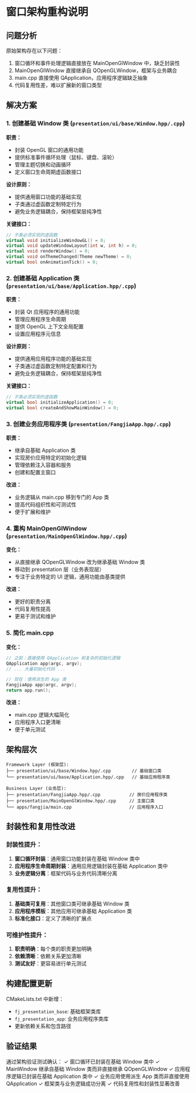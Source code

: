 # 窗口架构重构说明

## 问题分析

原始架构存在以下问题：
1. 窗口循环和事件处理逻辑直接放在 MainOpenGlWindow 中，缺乏封装性
2. MainOpenGlWindow 直接继承自 QOpenGLWindow，框架与业务耦合
3. main.cpp 直接使用 QApplication，应用程序逻辑缺乏抽象
4. 代码复用性差，难以扩展新的窗口类型

## 解决方案

### 1. 创建基础 Window 类 (`presentation/ui/base/Window.hpp/.cpp`)

**职责：**
- 封装 OpenGL 窗口的通用功能
- 提供标准事件循环处理（鼠标、键盘、滚轮）
- 管理主题切换和动画循环
- 定义窗口生命周期虚函数接口

**设计原则：**
- 提供通用窗口功能的基础实现
- 子类通过虚函数定制特定行为
- 避免业务逻辑耦合，保持框架层纯净性

**关键接口：**
```cpp
// 子类必须实现的虚函数
virtual void initializeWindowGL() = 0;
virtual void updateWindowLayout(int w, int h) = 0;
virtual void renderWindow() = 0;
virtual void onThemeChanged(Theme newTheme) = 0;
virtual bool onAnimationTick() = 0;
```

### 2. 创建基础 Application 类 (`presentation/ui/base/Application.hpp/.cpp`)

**职责：**
- 封装 Qt 应用程序的通用功能
- 管理应用程序生命周期
- 提供 OpenGL 上下文全局配置
- 设置应用程序元信息

**设计原则：**
- 提供通用应用程序功能的基础实现
- 子类通过虚函数定制特定配置和行为
- 避免业务逻辑耦合，保持框架层纯净性

**关键接口：**
```cpp
// 子类必须实现的虚函数
virtual bool initializeApplication() = 0;
virtual bool createAndShowMainWindow() = 0;
```

### 3. 创建业务应用程序类 (`presentation/FangjiaApp.hpp/.cpp`)

**职责：**
- 继承自基础 Application 类
- 实现房价应用特定的初始化逻辑
- 管理依赖注入容器和服务
- 创建和配置主窗口

**改进：**
- 业务逻辑从 main.cpp 移到专门的 App 类
- 提高代码组织性和可测试性
- 便于扩展和维护

### 4. 重构 MainOpenGlWindow (`presentation/MainOpenGlWindow.hpp/.cpp`)

**变化：**
- 从直接继承 QOpenGLWindow 改为继承基础 Window 类
- 移动到 presentation 层（业务表现层）
- 专注于业务特定的 UI 逻辑，通用功能由基类提供

**改进：**
- 更好的职责分离
- 代码复用性提高
- 更易于测试和维护

### 5. 简化 main.cpp

**变化：**
```cpp
// 之前：直接使用 QApplication 和复杂的初始化逻辑
QApplication app(argc, argv);
// ... 大量初始化代码 ...

// 现在：使用派生的 App 类
FangjiaApp app(argc, argv);
return app.run();
```

**改进：**
- main.cpp 逻辑大幅简化
- 应用程序入口更清晰
- 便于单元测试

## 架构层次

```
Framework Layer (框架层):
├── presentation/ui/base/Window.hpp/.cpp        // 基础窗口类
└── presentation/ui/base/Application.hpp/.cpp   // 基础应用程序类

Business Layer (业务层):
├── presentation/FangjiaApp.hpp/.cpp           // 房价应用程序类
├── presentation/MainOpenGlWindow.hpp/.cpp     // 主窗口类
└── apps/fangjia/main.cpp                      // 应用程序入口
```

## 封装性和复用性改进

### 封装性提升：
1. **窗口循环封装**：通用窗口功能封装在基础 Window 类中
2. **应用程序生命周期封装**：通用应用逻辑封装在基础 Application 类中
3. **业务逻辑分离**：框架代码与业务代码清晰分离

### 复用性提升：
1. **基础类可复用**：其他窗口类可继承基础 Window 类
2. **应用程序模板**：其他应用可继承基础 Application 类
3. **标准化接口**：定义了清晰的扩展点

### 可维护性提升：
1. **职责明确**：每个类的职责更加明确
2. **依赖清晰**：依赖关系更加清晰
3. **测试友好**：更容易进行单元测试

## 构建配置更新

CMakeLists.txt 中新增：
- `fj_presentation_base`: 基础框架类库
- `fj_presentation_app`: 业务应用程序类库
- 更新依赖关系和包含路径

## 验证结果

通过架构验证测试确认：
✓ 窗口循环已封装在基础 Window 类中
✓ MainWindow 继承自基础 Window 类而非直接继承 QOpenGLWindow
✓ 应用程序逻辑已封装在基础 Application 类中
✓ 业务应用使用派生 App 类而非直接使用 QApplication
✓ 框架类与业务逻辑成功分离
✓ 代码复用性和封装性显著改善